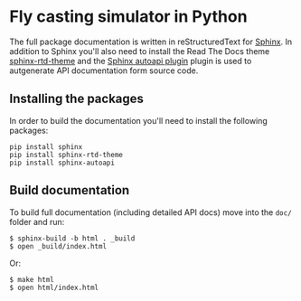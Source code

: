 # Fly casting simulator in Python
The full package documentation is written in reStructuredText
for [Sphinx](https://www.sphinx-doc.org/en/master/).
In addition to Sphinx you'll also need to install the
Read The Docs theme
[sphinx-rtd-theme](https://sphinx-rtd-theme.readthedocs.io/en/stable/)
and the [Sphinx autoapi plugin](https://sphinx-autoapi.readthedocs.io/en/latest/index.html)
plugin is used to autgenerate API documentation form source code.

## Installing the packages
In order to build the documentation you'll need to install
the following packages:
```shell
pip install sphinx
pip install sphinx-rtd-theme
pip install sphinx-autoapi
```

## Build documentation
To build full documentation  (including detailed API docs)
move into the `doc/` folder and run:
```shell
$ sphinx-build -b html . _build
$ open _build/index.html
```

Or: 
```shell
$ make html
$ open html/index.html
```
